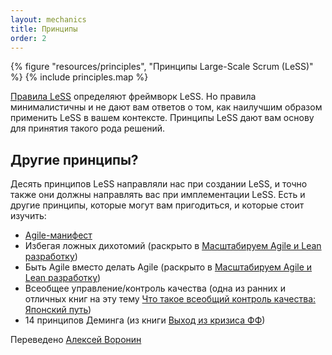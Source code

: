 ```yaml
---
layout: mechanics
title: Принципы
order: 2
---
```

<div>
  {% figure "resources/principles", "Принципы Large-Scale Scrum (LeSS)" %}
  {% include principles.map %}
</div>

[Правила LeSS](../rules/index.html) определяют фреймворк LeSS. Но правила минималистичны и не дают вам ответов о том, как наилучшим образом применить LeSS в вашем контексте. Принципы LeSS дают вам основу для принятия такого рода решений. 

## Другие принципы?

Десять принципов LeSS направляли нас при создании LeSS, и точно также они должны направлять вас при имплементации LeSS. Есть и другие принципы, которые могут вам пригодиться, и которые стоит изучить:

* [Agile-манифест](http://www.agilemanifesto.org/)
* Избегая ложных дихотомий (раскрыто в  [Масштабируем Agile и Lean разработку](http://www.amazon.com/Scaling-Lean-Agile-Development-Organizational/dp/0321480961))
* Быть Agile вместо делать Agile (раскрыто в [Масштабируем Agile и Lean разработку](http://www.amazon.com/Scaling-Lean-Agile-Development-Organizational/dp/0321480961))
* Всеобщее управление/контроль качества (одна из ранних и отличных книг на эту тему [Что такое всеобщий контроль качества: Японский путь](http://www.amazon.com/What-Total-Quality-Control-Japanese/dp/0139524339))
* 14 принципов Деминга (из книги [Выход из кризиса ФФ](http://www.amazon.com/Out-Crisis-W-Edwards-Deming/dp/0262541157))

Переведено [Алексей Воронин](https://scrumtrek.ru/trainer/4595/aleksey-voronin/)
